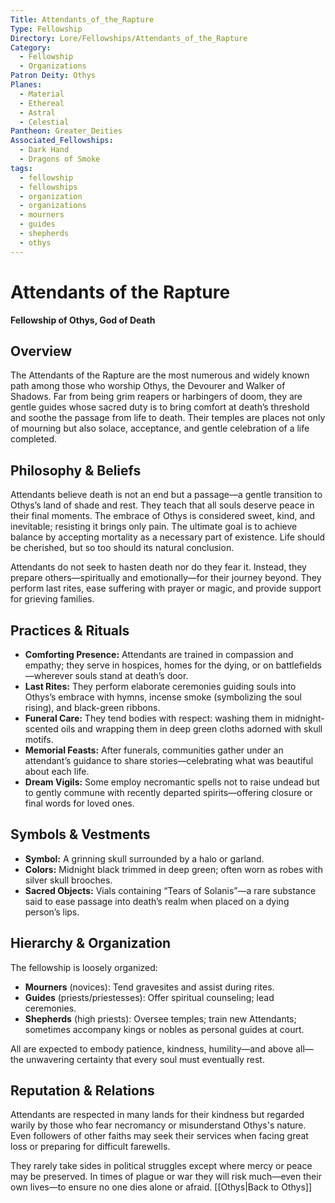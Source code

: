 ```yaml
---
Title: Attendants_of_the_Rapture
Type: Fellowship
Directory: Lore/Fellowships/Attendants_of_the_Rapture
Category:
  - Fellowship
  - Organizations
Patron Deity: Othys
Planes:
  - Material
  - Ethereal
  - Astral
  - Celestial
Pantheon: Greater_Deities
Associated_Fellowships:
  - Dark Hand
  - Dragons of Smoke
tags:
  - fellowship
  - fellowships
  - organization
  - organizations
  - mourners
  - guides
  - shepherds
  - othys
---
```


# Attendants of the Rapture  
**Fellowship of Othys, God of Death**

## Overview
The Attendants of the Rapture are the most numerous and widely known path among those who worship Othys, the Devourer and Walker of Shadows. Far from being grim reapers or harbingers of doom, they are gentle guides whose sacred duty is to bring comfort at death’s threshold and soothe the passage from life to death. Their temples are places not only of mourning but also solace, acceptance, and gentle celebration of a life completed.

## Philosophy & Beliefs
Attendants believe death is not an end but a passage—a gentle transition to Othys’s land of shade and rest. They teach that all souls deserve peace in their final moments. The embrace of Othys is considered sweet, kind, and inevitable; resisting it brings only pain. The ultimate goal is to achieve balance by accepting mortality as a necessary part of existence. Life should be cherished, but so too should its natural conclusion.

Attendants do not seek to hasten death nor do they fear it. Instead, they prepare others—spiritually and emotionally—for their journey beyond. They perform last rites, ease suffering with prayer or magic, and provide support for grieving families.

## Practices & Rituals

- **Comforting Presence:** Attendants are trained in compassion and empathy; they serve in hospices, homes for the dying, or on battlefields—wherever souls stand at death’s door.
- **Last Rites:** They perform elaborate ceremonies guiding souls into Othys’s embrace with hymns, incense smoke (symbolizing the soul rising), and black-green ribbons.
- **Funeral Care:** They tend bodies with respect: washing them in midnight-scented oils and wrapping them in deep green cloths adorned with skull motifs.
- **Memorial Feasts:** After funerals, communities gather under an attendant’s guidance to share stories—celebrating what was beautiful about each life.
- **Dream Vigils:** Some employ necromantic spells not to raise undead but to gently commune with recently departed spirits—offering closure or final words for loved ones.

## Symbols & Vestments

- **Symbol:** A grinning skull surrounded by a halo or garland.
- **Colors:** Midnight black trimmed in deep green; often worn as robes with silver skull brooches.
- **Sacred Objects:** Vials containing “Tears of Solanis”—a rare substance said to ease passage into death’s realm when placed on a dying person’s lips.

## Hierarchy & Organization
The fellowship is loosely organized:
- **Mourners** (novices): Tend gravesites and assist during rites.
- **Guides** (priests/priestesses): Offer spiritual counseling; lead ceremonies.
- **Shepherds** (high priests): Oversee temples; train new Attendants; sometimes accompany kings or nobles as personal guides at court.

All are expected to embody patience, kindness, humility—and above all—the unwavering certainty that every soul must eventually rest.

## Reputation & Relations

Attendants are respected in many lands for their kindness but regarded warily by those who fear necromancy or misunderstand Othys's nature. Even followers of other faiths may seek their services when facing great loss or preparing for difficult farewells.

They rarely take sides in political struggles except where mercy or peace may be preserved. In times of plague or war they will risk much—even their own lives—to ensure no one dies alone or afraid.
[[Othys|Back to Othys]]